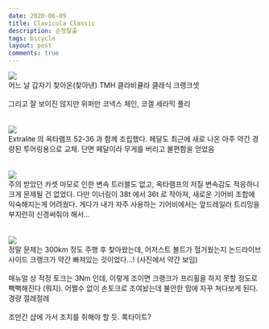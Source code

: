 ```yaml
---
date: 2020-06-09
title: Clavicula Classic
description: 순정탈출
tags: bicycle
layout: post
comments: true
---
```


<img src="https://n2wb.files.wordpress.com/2020/06/img_6768.jpg" class="size-full wp-image-323">
<br>
어느 날 갑자기 찾아온(찾아낸) TMH 클라비큘라 클래식 크랭크셋
<br> <br>
그리고 잘 보이진 않지만 위퍼만 코넥스 체인, 코겔 세라믹 풀리
<br> <br> <br>
<img src="https://n2wb.files.wordpress.com/2020/06/img_6773.jpg" class="size-full wp-image-324">
<br>
Extralite 의 옥타램프 52-36 과 함께 조립했다. 페달도 최근에 새로 나온 아주 약간 경량된 투어링용으로 교체. 단면 페달이라 무게를 버리고 불편함을 얻었음
<br> <br> <br>
<img src="https://n2wb.files.wordpress.com/2020/06/img_4102.jpg" class="size-full wp-image-325">
<br>
주의 받았던 카셋 마모로 인한 변속 트러블도 없고, 옥타램프의 저질 변속감도 적응하니 크게 문제될 건 없었다. 다만 이너링이 38t 에서 36t 로 작아져, 새로운 기어비 조합에 익숙해지는게 어려웠다. 게다가 내가 자주 사용하는 기어비에서는 앞드레일러 트리밍을 부지런히 신경써줘야 해서...
<br> <br> <br>
<img src="https://n2wb.files.wordpress.com/2020/06/img_6990.jpg" class="size-full wp-image-326">
<br>
정말 문제는 300km 정도 주행 후 찾아왔는데, 어저스트 볼트가 헐거웠는지 논드라이브사이드 크랭크가 약간 빠져있는 것이었다...! (사진에서 약간 보임)
<br> <br>
매뉴얼 상 적정 토크는 3Nm 인데, 이렇게 조이면 크랭크가 프리휠을 하지 못할 정도로 뻑뻑해진다 (뭐지). 어쩔수 없이 손토크로 조여놨는데 불안한 맘에 자꾸 쳐다보게 된다. 경량 절레절레
<br> <br>
조만간 샵에 가서 조치를 취해야 할 듯. 록타이트?
